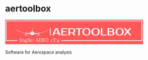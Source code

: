 # aertoolbox

<p class="aligncenter">
    <img src="images/aertoolbox.jpg" alt="centered image" />
</p> 

Software for Aerospace analysis
